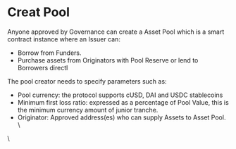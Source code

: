 # Creat Pool

Anyone approved by Governance can create a Asset Pool which is a smart contract instance where an Issuer can:

* Borrow from Funders.&#x20;
* Purchase assets from Originators with Pool Reserve or lend to Borrowers directl

The pool creator needs to specify parameters such as:&#x20;

* Pool currency: the protocol supports cUSD, DAI and USDC stablecoins&#x20;
* Minimum first loss ratio: expressed as a percentage of Pool Value, this is the minimum currency amount of junior tranche.&#x20;
* Originator: Approved address(es) who can supply Assets to Asset Pool. \


\




